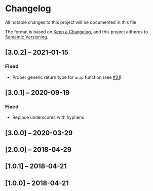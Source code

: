 # Changelog

All notable changes to this project will be documented in this file.

The format is based on [Keep a Changelog](https://keepachangelog.com/en/1.0.0/),
and this project adheres to [Semantic Versioning](https://semver.org/spec/v2.0.0.html).

## [3.0.2] – 2021-01-15

### Fixed
* Proper generic return type for `wrap` function (see [#21](https://github.com/qqilihq/mongoose-slugger/issues/21))

## [3.0.1] – 2020-09-19
### Fixed
* Replace underscores with hyphens

## [3.0.0] – 2020-03-29
## [2.0.0] – 2018-04-29
## [1.0.1] – 2018-04-21
## [1.0.0] – 2018-04-21
